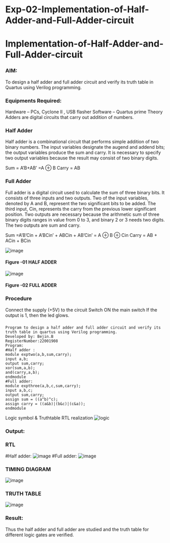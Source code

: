 # Exp-02-Implementation-of-Half-Adder-and-Full-Adder-circuit

# Implementation-of-Half-Adder-and-Full-Adder-circuit
### AIM:
To design a half adder and full adder circuit and verify its truth table in Quartus using Verilog programming.

### Equipments Required:
Hardware – PCs, Cyclone II , USB flasher
Software – Quartus prime
Theory
Adders are digital circuits that carry out addition of numbers.

### Half Adder
Half adder is a combinational circuit that performs simple addition of two binary numbers. The input variables designate the augend and addend bits; the output variables produce the sum and carry. It is necessary to specify two output variables because the result may consist of two binary digits.

Sum = A’B+AB’ =A ⊕ B Carry = AB

### Full Adder
Full adder is a digital circuit used to calculate the sum of three binary bits. It consists of three inputs and two outputs. Two of the input variables, denoted by A and B, represent the two significant bits to be added. The third input, Cin, represents the carry from the previous lower significant position. Two outputs are necessary because the arithmetic sum of three binary digits ranges in value from 0 to 3, and binary 2 or 3 needs two digits. The two outputs are sum and carry.

Sum =A’B’Cin + A’BCin’ + ABCin + AB’Cin’ = A ⊕ B ⊕ Cin Carry = AB + ACin + BCin

 ![image](https://user-images.githubusercontent.com/36288975/163552156-a13e5a56-c638-4110-97d9-8896907c8d25.png)

#### Figure -01 HALF ADDER 


![image](https://user-images.githubusercontent.com/36288975/163552057-b3547877-6d07-45b4-b7e0-bcfebfad9e1d.png)

#### Figure -02 FULL ADDER 

### Procedure

Connect the supply (+5V) to the circuit
Switch ON the main switch
If the output is 1, then the led glows.
### 

```
Program to design a half adder and full adder circuit and verify its truth table in quartus using Verilog programming.
Developed by: Bejin.B
RegisterNumber:22001908
Program:
#Half adder :
module exptwo(a,b,sum,carry);
input a,b;
output sum,carry;
xor(sum,a,b);
and(carry,a,b);
endmodule
#Full adder:
module expthree(a,b,c,sum,carry);
input a,b,c;
output sum,carry;
assign sum = ((a^b)^c);
assign carry = ((a&b)|(b&c)|(c&a));
endmodule

```
Logic symbol & Truthtable
RTL realization
![logic](https://user-images.githubusercontent.com/118367518/209817709-03ee8ddb-34dc-4b93-bfa7-773d253a8823.jpg)

### Output:
### RTL
#Half adder:
![image](https://user-images.githubusercontent.com/118367518/209817375-7c0f2c3f-487b-4cd9-b521-14d56633b461.png)
#Full adder:
![image](https://user-images.githubusercontent.com/118367518/209828388-e3a2bba2-160e-42c0-88e9-12bc702d449e.png)

### TIMING DIAGRAM
![image](https://user-images.githubusercontent.com/118367518/209840106-36a27a5a-9b75-4a0e-beb1-4aada47164c7.png)


### TRUTH TABLE 
![image](https://user-images.githubusercontent.com/118367518/209840762-235bf7f0-b9ce-4b8f-8ce0-243eb4f996c4.png)


### Result:
 Thus the half adder and full adder are studied and the truth table for different logic gates are verified.

